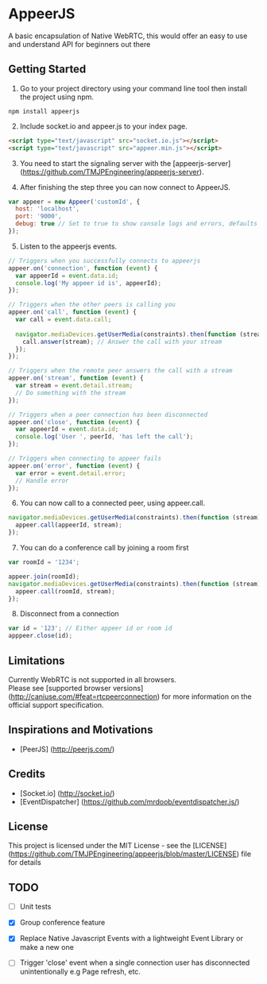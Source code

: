# AppeerJS
A basic encapsulation of Native WebRTC, this would offer an easy to use and understand API for beginners out there

## Getting Started
1. Go to your project directory using your command line tool then install the project using npm.
 
  ```shell
  npm install appeerjs
  ```
2. Include socket.io and appeer.js to your index page.

  ```html
  <script type="text/javascript" src="socket.io.js"></script>
  <script type="text/javascript" src="appeer.min.js"></script>
  ```
3. You need to start the signaling server with the [appeerjs-server] (https://github.com/TMJPEngineering/appeerjs-server).

4. After finishing the step three you can now connect to AppeerJS.

  ```javascript
  var appeer = new Appeer('customId', {
    host: 'localhost',
    port: '9000',
    debug: true // Set to true to show console logs and errors, defaults to false
  });
  ```
5. Listen to the appeerjs events.

  ```javascript
  // Triggers when you successfully connects to appeerjs
  appeer.on('connection', function (event) {
    var appeerId = event.data.id;
    console.log('My appeer id is', appeerId);
  });
  
  // Triggers when the other peers is calling you
  appeer.on('call', function (event) {
    var call = event.data.call;
    
    navigator.mediaDevices.getUserMedia(constraints).then(function (stream) {
      call.answer(stream); // Answer the call with your stream
    });
  });
  
  // Triggers when the remote peer answers the call with a stream
  appeer.on('stream', function (event) {
    var stream = event.detail.stream;
    // Do something with the stream
  });
  
  // Triggers when a peer connection has been disconnected
  appeer.on('close', function (event) {
    var appeerId = event.data.id;
    console.log('User ', peerId, 'has left the call');
  });
  
  // Triggers when connecting to appeer fails
  appeer.on('error', function (event) {
    var error = event.detail.error;
    // Handle error
  });
  ```
  
6. You can now call to a connected peer, using appeer.call.
 
  ```javascript
  navigator.mediaDevices.getUserMedia(constraints).then(function (stream) {
    appeer.call(appeerId, stream);
  });
  ```
  
7. You can do a conference call by joining a room first

  ```javascript
  var roomId = '1234';
  
  appeer.join(roomId);
  navigator.mediaDevices.getUserMedia(constraints).then(function (stream) {
    appeer.call(roomId, stream);
  });
  ```
  
8. Disconnect from a connection

  ```javascript
  var id = '123'; // Either appeer id or room id
  apppeer.close(id);
  ```

## Limitations
Currently WebRTC is not supported in all browsers.  
Please see [supported browser versions] (http://caniuse.com/#feat=rtcpeerconnection) for more information on the official support specification.

## Inspirations and Motivations 
- [PeerJS] (http://peerjs.com/)

## Credits
- [Socket.io] (http://socket.io/)
- [EventDispatcher] (https://github.com/mrdoob/eventdispatcher.js/)

## License
This project is licensed under the MIT License - see the [LICENSE] (https://github.com/TMJPEngineering/appeerjs/blob/master/LICENSE) file for details

## TODO
- [ ] Unit tests
- [x] Group conference feature
- [x] Replace Native Javascript Events with a lightweight Event Library or make a new one
- [ ] Trigger 'close' event when a single connection user has disconnected unintentionally e.g Page refresh, etc.



